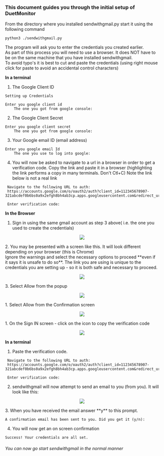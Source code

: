 ### This document guides you through the initial setup of DuetMonitor

From the directory where you installed sendwithgmail.py start it using the following command
```
python3 ./sendwithgmail.py
```
The program will ask you to enter the credentials you created earlier.<br>
As part of this process you will need to use a browser.  It does NOT have to be on the same machine that you have installed sendwithgmail.<br>
To avoid typo's it is best to cut and paste the credentials (using right mouse click for paste to avoid an accidental control characters)

**In a terminal**

1.  The Google Client ID 
```
Setting up Credentials

Enter you google client id
    The one you got from google console:
```
2.  The Google Client Secret
```
Enter you google client secret
    The one you got from google console:
```    

3.  Your Google email ID (email address)
```
Enter you google email Id
    The one you use to log into google:
```    

4. You will now be asked to navigate to a url in a browser in order to get a verification code.  Copy the link and paste it in a browser (highlighting the link performs a copy in many terminals.  Don't Ctl+C) 
Note the link below is not a real link
```
 Navigate to the following URL to auth:
 https://accounts.google.com/o/oauth2/auth?client_id=112345678907-321abcdef0b6bs0a9x2efgh8bh4ab3cp.apps.googleusercontent.com&redirect_uri=urn%3Aabcd%5Xyz%3Aoauth%3A2.0%3Aabc&response_type=code&scope=https%3A%2F%2Fmail.google.com%2F

 Enter verification code:
```

**In the Browser**

1.  Sign in using the same gmail account as step 3 above( i.e. the one you used to create the credentials)
   <p align="center">  
   <img src="https://github.com/stuartofmt/Send-With-Gmail/blob/main/images/Setup1.PNG">
   </p>
2.  You may be presented with a screen like this. It will look different depending on your browser (this is Chrome)<br>
    Ignore the warnings and select the necessary options to proceed **even if it says it is unsafe to do so**.  The link you are using is unique to the credentials you are setting up - so it is both safe and necessary to proceed.
   <p align="center">  
   <img src="https://github.com/stuartofmt/Send-With-Gmail/blob/main/images/Setup2.PNG">
   </p>
3.  Select Allow from the popup
   <p align="center">  
   <img src="https://github.com/stuartofmt/Send-With-Gmail/blob/main/images/Setup3.PNG">
   </p>
1.  Select Allow from the Confirmation screen
   <p align="center">  
   <img src="https://github.com/stuartofmt/Send-With-Gmail/blob/main/images/Setup4.PNG">
   </p>
1. On the Sign IN screen - click on the icon to copy the verification code
   <p align="center">  
   <img src="https://github.com/stuartofmt/Send-With-Gmail/blob/main/images/Setup5.PNG">
   </p>

**In a terminal**

1.  Paste the verification code.
```
 Navigate to the following URL to auth:
 https://accounts.google.com/o/oauth2/auth?client_id=112345678907-321abcdef0b6bs0a9x2efgh8bh4ab3cp.apps.googleusercontent.com&redirect_uri=urn%3Aabcd%5Xyz%3Aoauth%3A2.0%3Aabc&response_type=code&scope=https%3A%2F%2Fmail.google.com%2F

 Enter verification code:
```
2.  sendwithgmail will now attempt to send an email to you (from you).  It will look like this:
   <p align="center">  
   <img src="https://github.com/stuartofmt/Send-With-Gmail/blob/main/images/Setup5.PNG">
   </p>
3.  When you have received the email answer **y** to this prompt.

```
A confirmation email has been sent to you. Did you get it (y/n):
```
4.  You will now get an on screen confirmation
```
Success! Your credentials are all set.
```

###### You can now go start sendwithgmail in the normal manner
